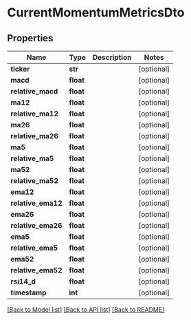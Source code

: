 # CurrentMomentumMetricsDto

## Properties
Name | Type | Description | Notes
------------ | ------------- | ------------- | -------------
**ticker** | **str** |  | [optional] 
**macd** | **float** |  | [optional] 
**relative_macd** | **float** |  | [optional] 
**ma12** | **float** |  | [optional] 
**relative_ma12** | **float** |  | [optional] 
**ma26** | **float** |  | [optional] 
**relative_ma26** | **float** |  | [optional] 
**ma5** | **float** |  | [optional] 
**relative_ma5** | **float** |  | [optional] 
**ma52** | **float** |  | [optional] 
**relative_ma52** | **float** |  | [optional] 
**ema12** | **float** |  | [optional] 
**relative_ema12** | **float** |  | [optional] 
**ema26** | **float** |  | [optional] 
**relative_ema26** | **float** |  | [optional] 
**ema5** | **float** |  | [optional] 
**relative_ema5** | **float** |  | [optional] 
**ema52** | **float** |  | [optional] 
**relative_ema52** | **float** |  | [optional] 
**rsi14_d** | **float** |  | [optional] 
**timestamp** | **int** |  | [optional] 

[[Back to Model list]](../README.md#documentation-for-models) [[Back to API list]](../README.md#documentation-for-api-endpoints) [[Back to README]](../README.md)

